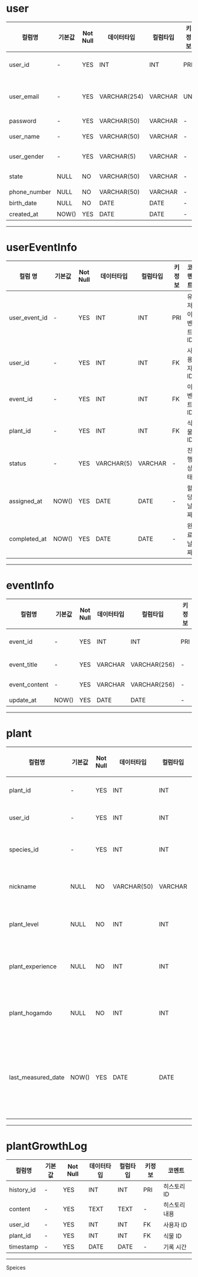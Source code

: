 # user

| 컬럼명          | 기본값   | Not Null | 데이터타입        | 컬럼타입    | 키정보 | 코멘트                  |
| ------------ | ----- | -------- | ------------ | ------- | --- | -------------------- |
| user_id      | -     | YES      | INT          | INT     | PRI | 사용자 ID (Primary Key) |
| user_email   | -     | YES      | VARCHAR(254) | VARCHAR | UNI | 사용자 이메일 (아이디 역할)     |
| password     | -     | YES      | VARCHAR(50)  | VARCHAR | -   | 비밀번호                 |
| user_name    | -     | YES      | VARCHAR(50)  | VARCHAR | -   | 사용자 이름               |
| user_gender  | -     | YES      | VARCHAR(5)   | VARCHAR | -   | 사용자 성별               |
| state        | NULL  | NO       | VARCHAR(50)  | VARCHAR | -   | 사용자 상태 값             |
| phone_number | NULL  | NO       | VARCHAR(50)  | VARCHAR | -   | 전화번호                 |
| birth_date   | NULL  | NO       | DATE         | DATE    | -   | 생년월일                 |
| created_at   | NOW() | YES      | DATE         | DATE    | -   | 가입 날짜                |

---

# userEventInfo

| 컬럼 명          | 기본값   | Not Null | 데이터타입      | 컬럼타입    | 키정보 | 코멘트       |
| ------------- | ----- | -------- | ---------- | ------- | --- | --------- |
| user_event_id | -     | YES      | INT        | INT     | PRI | 유저 이벤트 ID |
| user_id       | -     | YES      | INT        | INT     | FK  | 사용자 ID    |
| event_id      | -     | YES      | INT        | INT     | FK  | 이벤트 ID    |
| plant_id      | -     | YES      | INT        | INT     | FK  | 식물 ID     |
| status        | -     | YES      | VARCHAR(5) | VARCHAR | -   | 진행 상태     |
| assigned_at   | NOW() | YES      | DATE       | DATE    | -   | 할당 날짜     |
| completed_at  | NOW() | YES      | DATE       | DATE    | -   | 완료 날짜     |

---

# eventInfo

| 컬럼명           | 기본값   | Not Null | 데이터타입   | 컬럼타입         | 키 정보 | 코멘트                  |
| ------------- | ----- | -------- | ------- | ------------ | ---- | -------------------- |
| event_id      | -     | YES      | INT     | INT          | PRI  | 이벤트 ID (Primary Key) |
| event_title   | -     | YES      | VARCHAR | VARCHAR(256) | -    | 이벤트 제목               |
| event_content | -     | YES      | VARCHAR | VARCHAR(256) | -    | 이벤트 내용               |
| update_at     | NOW() | YES      | DATE    | DATE         | -    | 생성 날짜                |

---

# plant

| 컬럼명                | 기본값   | Not Null | 데이터타입       | 컬럼타입    | 키정보 | 코멘트          |
| ------------------ | ----- | -------- | ----------- | ------- | --- | ------------ |
| plant_id           | -     | YES      | INT         | INT     | PRI | 식물 ID        |
| user_id            | -     | YES      | INT         | INT     | FK  | 유저 ID        |
| species_id         | -     | YES      | INT         | INT     | FK  | 식물 종 ID      |
| nickname           | NULL  | NO       | VARCHAR(50) | VARCHAR | -   | 식물 이름        |
| plant_level        | NULL  | NO       | INT         | INT     | -   | 식물 레벨        |
| plant_experience   | NULL  | NO       | INT         | INT     | -   | 식물 경험치       |
| plant_hogamdo      | NULL  | NO       | INT         | INT     | -   | 식물 호감도       |
| last_measured_date | NOW() | YES      | DATE        | DATE    | -   | 최신 데이터 측정 시간 |

---

# plantGrowthLog

| 컬럼명        | 기본값 | Not Null | 데이터타입 | 컬럼타입 | 키정보 | 코멘트     |
| ---------- | --- | -------- | ----- | ---- | --- | ------- |
| history_id | -   | YES      | INT   | INT  | PRI | 히스토리 ID |
| content    | -   | YES      | TEXT  | TEXT | -   | 히스토리 내용 |
| user_id    | -   | YES      | INT   | INT  | FK  | 사용자 ID  |
| plant_id   | -   | YES      | INT   | INT  | FK  | 식물 ID   |
| timestamp  | -   | YES      | DATE  | DATE | -   | 기록 시간   |

---

Speices

